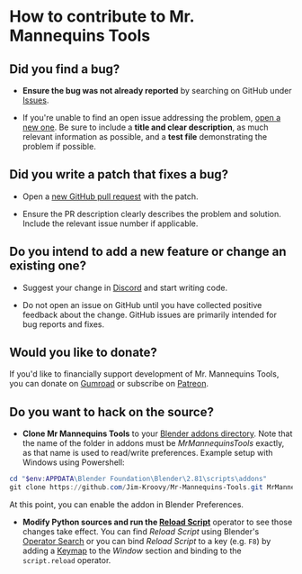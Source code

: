 # How to contribute to Mr. Mannequins Tools

## Did you find a bug?

* **Ensure the bug was not already reported** by searching on GitHub under [Issues](https://github.com/Jim-Kroovy/Mr-Mannequins-Tools/issues).

* If you're unable to find an open issue addressing the problem, [open a new one](https://github.com/Jim-Kroovy/Mr-Mannequins-Tools/issues/new). Be sure to include a **title and clear description**, as much relevant information as possible, and a **test file** demonstrating the problem if possible.

## Did you write a patch that fixes a bug?

* Open a [new GitHub pull request](https://github.com/Jim-Kroovy/Mr-Mannequins-Tools/pulls) with the patch.

* Ensure the PR description clearly describes the problem and solution. Include the relevant issue number if applicable.

## Do you intend to add a new feature or change an existing one?

* Suggest your change in [Discord](https://discord.gg/wkPZJaH) and start writing code.

* Do not open an issue on GitHub until you have collected positive feedback about the change. GitHub issues are primarily intended for bug reports and fixes.

## Would you like to donate?

If you'd like to financially support development of Mr. Mannequins Tools, you can donate
on [Gumroad](https://gumroad.com/jimkroovy) or subscribe on [Patreon](https://patreon.com/JimKroovy).


## Do you want to hack on the source?

* **Clone Mr Mannequins Tools** to your [Blender addons directory](https://docs.blender.org/manual/en/latest/advanced/blender_directory_layout.html). Note that the name of the folder in addons must be *MrMannequinsTools* exactly, as that name is used to read/write preferences. Example setup with Windows using Powershell:

```powershell
cd "$env:APPDATA\Blender Foundation\Blender\2.81\scripts\addons"
git clone https://github.com/Jim-Kroovy/Mr-Mannequins-Tools.git MrMannequinsTools
```

At this point, you can enable the addon in Blender Preferences.

* **Modify Python sources and run the [Reload Script](https://docs.blender.org/api/current/bpy.ops.script.html#bpy.ops.script.reload)** operator to see those changes take effect. You can find *Reload Script* using Blender's [Operator Search](https://docs.blender.org/manual/en/latest/interface/controls/templates/operator_search.html) or you can bind *Reload Script* to a key (e.g. `F8`) by adding a [Keymap](https://docs.blender.org/manual/en/latest/editors/preferences/keymap.html)
to the *Window* section and binding to the `script.reload` operator.
